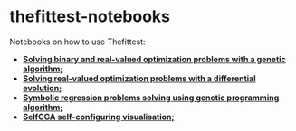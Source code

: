 # thefittest-notebooks
Notebooks on how to use Thefittest:
 * [**Solving binary and real-valued optimization problems with a genetic algorithm;**](genetic_algorithm_binary_rastrigin_custom_problems.ipynb) 
 * [**Solving real-valued optimization problems with a differential evolution;**](differential_evolution_griewank_custom_problems.ipynb) 
 * [**Symbolic regression problems solving using genetic programming algorithm;**](genetic_programming_symbolic_regression_problem.ipynb) 
 * [**SelfCGA self-configuring visualisation;**](selfcga_animation_proba.ipynb) 
 